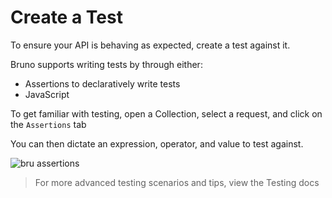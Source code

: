# Create a Test 

To ensure your API is behaving as expected, create a test against it. 

Bruno supports writing tests by through either:
- Assertions to declaratively write tests
- JavaScript

To get familiar with testing, open a Collection, select a request, and click on the `Assertions` tab

You can then dictate an expression, operator, and value to test against. 

![bru assertions](/screenshots/assertions.webp)

>For more advanced testing scenarios and tips, view the Testing docs
